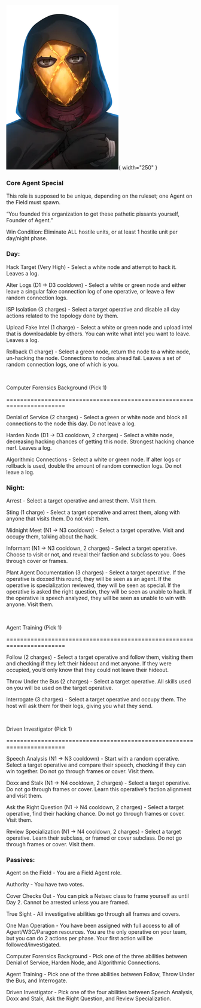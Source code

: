 ![founderofagent.png](Images/founderofagent.png){ width="250" }

### **Core Agent Special**

This role is supposed to be unique, depending on the ruleset; one Agent on the Field must spawn.

“You founded this organization to get these pathetic pissants yourself, Founder of Agent.”

Win Condition: Eliminate ALL hostile units, or at least 1 hostile unit per day/night phase.

### **Day:**

Hack Target (Very High) - Select a white node and attempt to hack it. Leaves a log.

Alter Logs (D1 -> D3 cooldown) - Select a white or green node and either leave a singular fake connection log of one operative, or leave a few random connection logs.

ISP Isolation (3 charges) - Select a target operative and disable all day actions related to the topology done by them.

Upload Fake Intel (1 charge) - Select a white or green node and upload intel that is downloadable by others. You can write what intel you want to leave. Leaves a log.

Rollback (1 charge) - Select a green node, return the node to a white node, un-hacking the node. Connections to nodes ahead fail. Leaves a set of random connection logs, one of which is you.

<br>

Computer Forensics Background (Pick 1)

=======================================================================

Denial of Service (2 charges) - Select a green or white node and block all connections to the node this day. Do not leave a log.

Harden Node (D1 -> D3 cooldown, 2 charges) - Select a white node, decreasing hacking chances of getting this node. Strongest hacking chance nerf. Leaves a log.

Algorithmic Connections - Select a white or green node. If alter logs or rollback is used, double the amount of random connection logs. Do not leave a log.

### **Night:**

Arrest - Select a target operative and arrest them. Visit them.

Sting (1 charge) - Select a target operative and arrest them, along with anyone that visits them. Do not visit them.

Midnight Meet (N1 -> N3 cooldown) - Select a target operative. Visit and occupy them, talking about the hack. 

Informant (N1 -> N3 cooldown, 2 charges) - Select a target operative. Choose to visit or not, and reveal their faction and subclass to you. Goes through cover or frames.

Plant Agent Documentation (3 charges) - Select a target operative. If the operative is doxxed this round, they will be seen as an agent. If the operative is specialization reviewed, they will be seen as special. If the operative is asked the right question, they will be seen as unable to hack. If the operative is speech analyzed, they will be seen as unable to win with anyone. Visit them.

<br>

Agent Training (Pick 1)

=======================================================================

Follow (2 charges) - Select a target operative and follow them, visiting them and checking if they left their hideout and met anyone. If they were occupied, you’d only know that they could not leave their hideout.

Throw Under the Bus (2 charges) - Select a target operative. All skills used on you will be used on the target operative.

Interrogate (3 charges) - Select a target operative and occupy them. The host will ask them for their logs, giving you what they send.

<br>

Driven Investigator (Pick 1)

=======================================================================

Speech Analysis (N1 -> N3 cooldown) - Start with a random operative. Select a target operative and compare their speech, checking if they can win together. Do not go through frames or cover. Visit them.

Doxx and Stalk (N1 -> N4 cooldown, 2 charges) - Select a target operative. Do not go through frames or cover. Learn this operative’s faction alignment and visit them.

Ask the Right Question (N1 -> N4 cooldown, 2 charges) - Select a target operative, find their hacking chance. Do not go through frames or cover. Visit them.

Review Specialization (N1 -> N4 cooldown, 2 charges) - Select a target operative. Learn their subclass, or framed or cover subclass. Do not go through frames or cover. Visit them.

### **Passives:**

Agent on the Field - You are a Field Agent role.

Authority - You have two votes.

Cover Checks Out - You can pick a Netsec class to frame yourself as until Day 2. Cannot be arrested unless you are framed.

True Sight - All investigative abilities go through all frames and covers.

One Man Operation - You have been assigned with full access to all of Agent/W3C/Paragon resources. You are the only operative on your team, but you can do 2 actions per phase. Your first action will be followed/investigated.

Computer Forensics Background - Pick one of the three abilities between Denial of Service, Harden Node, and Algorithmic Connections.

Agent Training - Pick one of the three abilities between Follow, Throw Under the Bus, and Interrogate.

Driven Investigator - Pick one of the four abilities between Speech Analysis, Doxx and Stalk, Ask the Right Question, and Review Specialization.